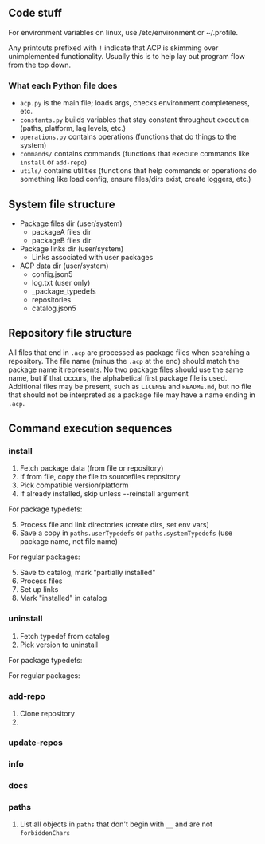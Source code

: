 ## Code stuff
For environment variables on linux, use /etc/environment or ~/.profile.

Any printouts prefixed with `!` indicate that ACP is skimming over unimplemented functionality. Usually this is to help lay out program flow from the top down.

### What each Python file does
* `acp.py` is the main file; loads args, checks environment completeness, etc.
* `constants.py` builds variables that stay constant throughout execution (paths, platform, lag levels, etc.)
* `operations.py` contains operations (functions that do things to the system)
* `commands/` contains commands (functions that execute commands like `install` or `add-repo`)
* `utils/` contains utilities (functions that help commands or operations do something like load config, ensure files/dirs exist, create loggers, etc.)

## System file structure

* Package files dir (user/system)
  * packageA files dir
  * packageB files dir
* Package links dir (user/system)
  * Links associated with user packages
* ACP data dir (user/system)
  * config.json5
  * log.txt (user only)
  * _package_typedefs
  * repositories
  * catalog.json5

## Repository file structure

All files that end in `.acp` are processed as package files when searching a repository. The file name (minus the `.acp` at the end) should match the package name it represents. No two package files should use the same name, but if that occurs, the alphabetical first package file is used. Additional files may be present, such as `LICENSE` and `README.md`, but no file that should not be interpreted as a package file may have a name ending in `.acp`.

## Command execution sequences

### install

1. Fetch package data (from file or repository)
2. If from file, copy the file to sourcefiles repository
3. Pick compatible version/platform
4. If already installed, skip unless --reinstall argument

For package typedefs:

5. Process file and link directories (create dirs, set env vars)
6. Save a copy in `paths.userTypedefs` or `paths.systemTypedefs`  (use package name, not file name)

For regular packages:

5. Save to catalog, mark "partially installed"
6. Process files
7. Set up links
8. Mark "installed" in catalog

### uninstall

1. Fetch typedef from catalog
2. Pick version to uninstall

For package typedefs:

For regular packages:


### add-repo

1. Clone repository
2. 

### update-repos

### info

### docs

### paths

1. List all objects in `paths` that don't begin with `__` and are not `forbiddenChars`
